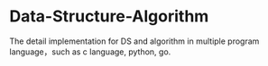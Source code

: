 # Data-Structure-Algorithm
The detail implementation for DS and algorithm in multiple  program language，such as c language, python, go.
